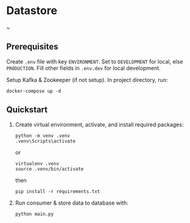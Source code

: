 # Datastore
~
## Prerequisites

Create `.env` file with key `ENVIRONMENT`. Set to `DEVELOPMENT` for local, else `PRODUCTION`. Fill other fields in `.env.dev` for local development.

Setup Kafka & Zookeeper (if not setup). In project directory, run: 
```
docker-compose up -d
```

## Quickstart
1. Create virtual environment, activate, and install required packages:

    ```
    python -m venv .venv
    .venv\Scripts\activate
    ```
    or
    ```
    virtualenv .venv
    source .venv/bin/activate
    ```
    then
    ```
    pip install -r requirements.txt
    ```

2. Run consumer & store data to database with:

    ```
    python main.py
    ```